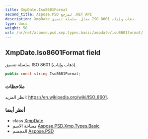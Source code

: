 ```yaml
---
title: XmpDate.Iso8601Format
second_title: Aspose.PSD لمرجع .NET API
description: XmpDate مجال. سلسلة تنسيق ISO 8601 ذهاب وإياب.
type: docs
weight: 50
url: /ar/net/aspose.psd.xmp.types.basic/xmpdate/iso8601format/
---
```

## XmpDate.Iso8601Format field

سلسلة تنسيق ISO 8601 (ذهاب وإياب).

```csharp
public const string Iso8601Format;
```

### ملاحظات

انظر المزيد: https://en.wikipedia.org/wiki/ISO_8601.

### أنظر أيضا

* class [XmpDate](../)
* مساحة الاسم [Aspose.PSD.Xmp.Types.Basic](../../xmpdate/)
* المجسم [Aspose.PSD](../../../)


